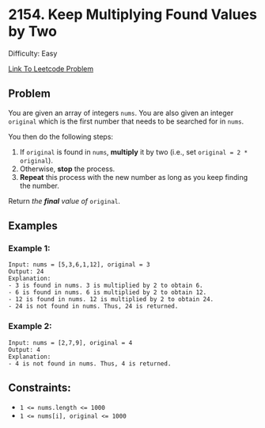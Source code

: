 # 2154. Keep Multiplying Found Values by Two
Difficulty: Easy

[Link To Leetcode Problem](https://leetcode.com/problems/keep-multiplying-found-values-by-two/)

## Problem
You are given an array of integers `nums`. You are also given an integer `original` which is the first number that needs to be searched for in `nums`.

You then do the following steps:

1. If `original` is found in `nums`, **multiply** it by two (i.e., set `original = 2 * original`).
2. Otherwise, **stop** the process.
3. **Repeat** this process with the new number as long as you keep finding the number.

Return *the **final** value of* `original`.

## Examples
### Example 1:
```
Input: nums = [5,3,6,1,12], original = 3
Output: 24
Explanation: 
- 3 is found in nums. 3 is multiplied by 2 to obtain 6.
- 6 is found in nums. 6 is multiplied by 2 to obtain 12.
- 12 is found in nums. 12 is multiplied by 2 to obtain 24.
- 24 is not found in nums. Thus, 24 is returned.
```
### Example 2:
```
Input: nums = [2,7,9], original = 4
Output: 4
Explanation:
- 4 is not found in nums. Thus, 4 is returned.
```

## Constraints:
- `1 <= nums.length <= 1000`
- `1 <= nums[i], original <= 1000`